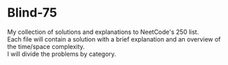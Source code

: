 # Blind-75
My collection of solutions and explanations to NeetCode's 250 list.  
Each file will contain a solution with a brief explanation and an overview of the time/space complexity.  
I will divide the problems by category.
